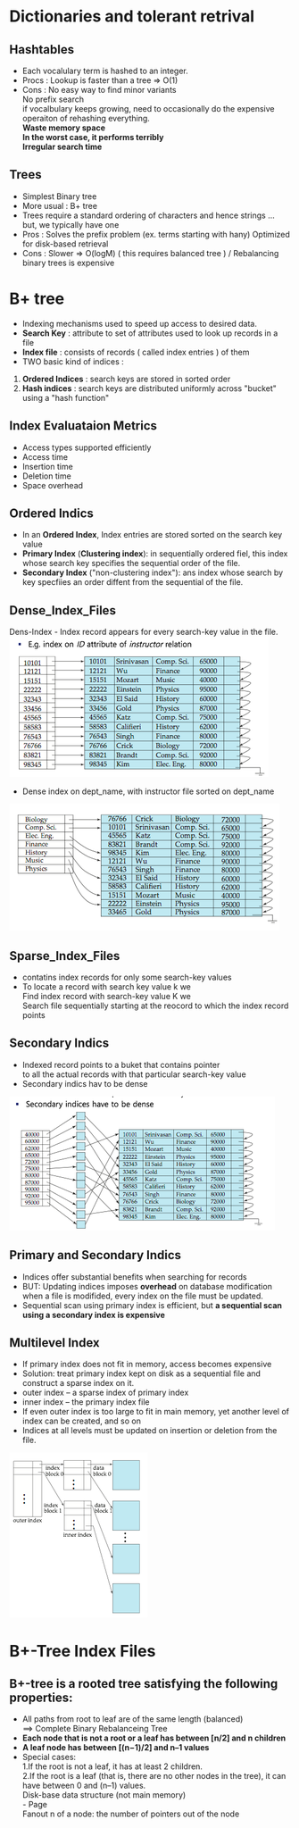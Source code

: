 Dictionaries and tolerant retrival
============

Hashtables
------------
- Each vocalulary term is hashed to an integer.
- Procs : Lookup is faster than a tree => O(1)
- Cons : No easy way to find minor variants<br>
         No prefix search<br>
         if vocalbulary keeps growing, need to occasionally do the expensive operaiton of rehashing everything.<br>
         **Waste memory space**<br>
         **In the worst case, it performs terribly**<br>
         **Irregular search time**

Trees
------------
- Simplest Binary tree
- More usual : B+ tree
- Trees require a standard ordering of characters and hence strings ... but, we typically have one
- Pros : Solves the prefix problem (ex. terms starting with hany)
Optimized for disk-based retrieval
- Cons : Slower => O(logM) ( this requires balanced tree ) / Rebalancing binary trees is expensive


B+ tree
============
- Indexing mechanisms used to speed up access to desired data.
- **Search Key** : attribute to set of attributes used to look up records in a file
- **Index file** : consists of records ( called index entries ) of them
- TWO basic kind of indices :
1. **Ordered Indices** : search keys are stored in sorted order
2. **Hash indices** : search keys are distributed uniformly across "bucket" using a "hash function"

Index Evaluataion Metrics
------------
- Access types supported efficiently
- Access time
- Insertion time
- Deletion time
- Space overhead

Ordered Indics
------------
- In an **Ordered Index**, Index entries are stored sorted on the search key value
- **Primary Index** (**Clustering index**): in sequentially ordered fiel, this index whose search key specifies the sequential order of the file.
- **Secondary Index** ("non-clustering index"): ans index whose search by key specfiies an order diffent from the sequential of the file.


Dense_Index_Files
-------------
Dens-Index - Index record appears for every search-key value in the file.
<br>
![screenshot](img/dense1.jpg)

- Dense index on dept_name, with instructor file sorted on dept_name

![screenshot](img/dense2.jpg)

Sparse_Index_Files
------------
- contatins index records for only some search-key values
- To locate a record with search key value k we<br>
  Find index record with search-key value K we<br>
  Search file sequentially starting at the reocord to which the index record points

Secondary Indics
------------
- Indexed record points to a buket that contains pointer<br>
  to all the actual records with that particular search-key value
- Secondary indics hav to be dense

![screenshot](img/SecondaryIndics.jpg)

Primary and Secondary Indics
------------
- Indices offer substantial benefits when searching for records
- BUT: Updating indices imposes **overhead** on database modification when a file is modifided, every index on the file must be updated.
- Sequential scan using primary index is efficient, but **a sequential scan using a secondary index is expensive**

Multilevel Index
------------
- If primary index does not fit in memory, access becomes expensive
- Solution: treat primary index kept on disk as a sequential file and construct a sparse index on it.
- outer index – a sparse index of primary index
- inner index – the primary index file
- If even outer index is too large to fit in main memory, yet another level of index can be created, and so on
- Indices at all levels must be updated on insertion or deletion from the file.

![screenshot](img/MultilevelIndex.jpg)

B+-Tree Index Files
============

B+-tree is a rooted tree satisfying the following properties:
------------
- All paths from root to leaf are of the same length (balanced)<br>
==> Complete Binary Rebalanceing Tree
- **Each node that is not a root or a leaf has between [n/2] and n children**
- **A leaf node has between [(n−1)/2] and n–1 values**
- Special cases: <br>
    1.If the root is not a leaf, it has at least 2 children.<br>
    2.If the root is a leaf (that is, there are no other nodes in the tree), it can have between 0 and (n–1) values.<br>
    Disk-base data structure (not main memory)<br>
        - Page<br>
    Fanout n of a node: the number of pointers out of the node<br>





